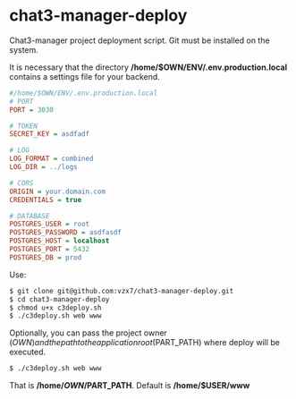 # chat3-manager-deploy
Chat3-manager project deployment script.
Git must be installed on the system.

It is necessary that the directory **/home/$OWN/ENV/.env.production.local** contains a settings file for your backend.

```ini
#/home/$OWN/ENV/.env.production.local
# PORT
PORT = 3030

# TOKEN
SECRET_KEY = asdfadf

# LOG
LOG_FORMAT = combined
LOG_DIR = ../logs

# CORS
ORIGIN = your.domain.com
CREDENTIALS = true

# DATABASE
POSTGRES_USER = root
POSTGRES_PASSWORD = asdfasdf
POSTGRES_HOST = localhost
POSTGRES_PORT = 5432
POSTGRES_DB = prod
```

Use:
```bash 
$ git clone git@github.com:vzx7/chat3-manager-deploy.git
$ cd chat3-manager-deploy
$ chmod u+x c3deploy.sh
$ ./c3deploy.sh web www 
```

Optionally, you can pass the project owner ($OWN) and the path to the application root ($PART_PATH) where deploy will be executed.
```bash 
$ ./c3deploy.sh web www 
```
That is **/home/$OWN/$PART_PATH**. Default is **/home/$USER/www**
